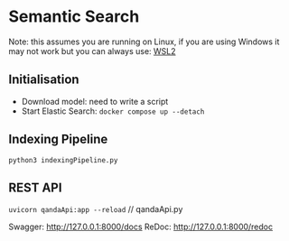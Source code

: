 # Semantic Search
Note: this assumes you are running on Linux, if you are using Windows it may not work but you can always use: [WSL2](https://learn.microsoft.com/en-us/windows/wsl/install)

## Initialisation
- Download model: need to write a script
- Start Elastic Search: `docker compose up --detach`

## Indexing Pipeline
`python3 indexingPipeline.py`

## REST API
`uvicorn qandaApi:app --reload`  // qandaApi.py

Swagger: http://127.0.0.1:8000/docs
ReDoc: http://127.0.0.1:8000/redoc
